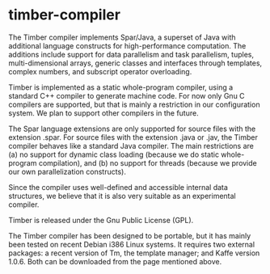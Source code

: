 # timber-compiler

The Timber compiler implements Spar/Java, a superset of Java with
additional language constructs for high-performance computation. The
additions include support for data parallelism and task parallelism,
tuples, multi-dimensional arrays, generic classes and interfaces through
templates, complex numbers, and subscript operator overloading.

Timber is implemented as a static whole-program compiler, using a standard
C++ compiler to generate machine code. For now only Gnu C compilers are
supported, but that is mainly a restriction in our configuration system.
We plan to support other compilers in the future.

The Spar language extensions are only supported for source files with
the extension .spar.  For source files with the extension .java or .jav,
the Timber compiler behaves like a standard Java compiler. The main
restrictions are (a) no support for dynamic class loading (because we
do static whole-program compilation), and (b) no support for threads
(because we provide our own parallelization constructs).

Since the compiler uses well-defined and accessible internal data
structures, we believe that it is also very suitable as an experimental
compiler.

Timber is released under the Gnu Public License (GPL).

The Timber compiler has been designed to be portable, but it has mainly
been tested on recent Debian i386 Linux systems.  It requires two external
packages: a recent version of Tm, the template manager; and Kaffe version
1.0.6. Both can be downloaded from the page mentioned above.
